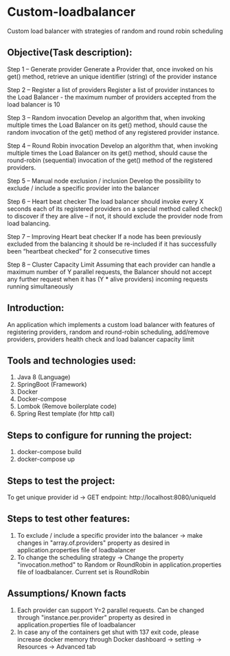 # Custom-loadbalancer
Custom load balancer with strategies of random and round robin scheduling

Objective(Task description):
----------------------------
Step 1 – Generate provider
  Generate a Provider that, once invoked on his get() method, retrieve an unique identifier (string) of the provider instance
  
Step 2 – Register a list of providers
  Register a list of provider instances to the Load Balancer - the maximum number of providers accepted from the load balancer is 10
  
Step 3 – Random invocation
  Develop an algorithm that, when invoking multiple times the Load Balancer on its get() method, should cause the random invocation of the get() method of any registered provider instance.
  
Step 4 – Round Robin invocation
  Develop an algorithm that, when invoking multiple times the Load Balancer on its get() method, should cause the round-robin (sequential) invocation of the get() method of the registered providers.
  
Step 5 – Manual node exclusion / inclusion
  Develop the possibility to exclude / include a specific provider into the balancer

Step 6 – Heart beat checker
  The load balancer should invoke every X seconds each of its registered providers on a special method called check() to discover if they are alive – if not, it should exclude the provider node from load balancing.

Step 7 – Improving Heart beat checker
  If a node has been previously excluded from the balancing it should be re-included if it has successfully been “heartbeat checked” for 2 consecutive times

Step 8 – Cluster Capacity Limit
  Assuming that each provider can handle a maximum number of Y parallel requests, the Balancer should not accept any further request when it has (Y * alive providers) incoming requests running simultaneously
  
Introduction:
-------------
An application which implements a custom load balancer with features of registering providers, random and round-robin scheduling, add/remove providers, providers health check and load balancer capacity limit

Tools and technologies used:
----------------------------
1. Java 8 (Language)
2. SpringBoot (Framework)
3. Docker
4. Docker-compose
5. Lombok (Remove boilerplate code)
6. Spring Rest template (for http call)

Steps to configure for running the project:
-------------------------------------------
1. docker-compose build
2. docker-compose up

Steps to test the project:
-------------------------------------------
To get unique provider id -> GET endpoint: http://localhost:8080/uniqueId

Steps to test other features:
-------------------------------------------
1. To exclude / include a specific provider into the balancer -> make changes in "array.of.providers" property as desired in application.properties file of loadbalancer
2. To change the scheduling strategy -> Change the property "invocation.method" to Random or RoundRobin in application.properties file of loadbalancer. Current set is RoundRobin

Assumptions/ Known facts
-------------------------------------------
1. Each provider can support Y=2 parallel requests. Can be changed through "instance.per.provider" property as desired in application.properties file of loadbalancer
2. In case any of the containers get shut with 137 exit code, please increase docker memory through Docker dashboard -> setting -> Resources -> Advanced tab
